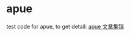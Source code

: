 # apue
test code for apue, to get detail: [apue 文章集锦 ](https://www.cnblogs.com/goodcitizen/p/12206904.html)
